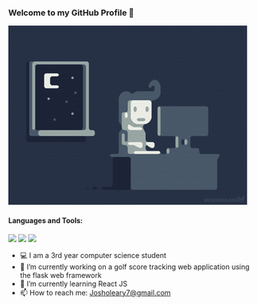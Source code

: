 ### Welcome to my GitHub Profile 👾 

![Programmer](programmer.gif)


#### Languages and Tools:

<img height=50 src="https://cdn.jsdelivr.net/gh/devicons/devicon/icons/python/python-original-wordmark.svg" />   <img height=50 src="https://cdn.jsdelivr.net/gh/devicons/devicon/icons/java/java-original-wordmark.svg" />   <img height= 50 src="https://cdn.jsdelivr.net/gh/devicons/devicon/icons/c/c-original.svg" />
          
          
          


          
          
          
         

- 💻 I am a 3rd year computer science student
- 🔭 I’m currently working on a golf score tracking web application using the flask web framework
- 🌱 I’m currently learning React JS
- 📫 How to reach me: Josholeary7@gmail.com

